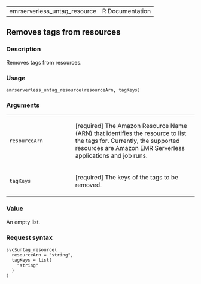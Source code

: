 <table style="width: 100%;">
<tbody>
<tr class="odd">
<td>emrserverless_untag_resource</td>
<td style="text-align: right;">R Documentation</td>
</tr>
</tbody>
</table>

## Removes tags from resources

### Description

Removes tags from resources.

### Usage

    emrserverless_untag_resource(resourceArn, tagKeys)

### Arguments

<table>
<colgroup>
<col style="width: 35%" />
<col style="width: 65%" />
</colgroup>
<tbody>
<tr class="odd">
<td><code
id="emrserverless_untag_resource_:_resourceArn">resourceArn</code></td>
<td><p>[required] The Amazon Resource Name (ARN) that identifies the
resource to list the tags for. Currently, the supported resources are
Amazon EMR Serverless applications and job runs.</p></td>
</tr>
<tr class="even">
<td><code
id="emrserverless_untag_resource_:_tagKeys">tagKeys</code></td>
<td><p>[required] The keys of the tags to be removed.</p></td>
</tr>
</tbody>
</table>

### Value

An empty list.

### Request syntax

    svc$untag_resource(
      resourceArn = "string",
      tagKeys = list(
        "string"
      )
    )
